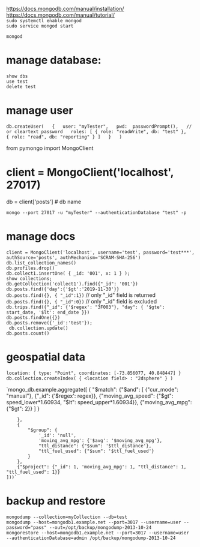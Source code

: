 https://docs.mongodb.com/manual/installation/  
https://docs.mongodb.com/manual/tutorial/  
`sudo systemctl enable mongod`  
`sudo service mongod start`  

`mongod`  

# manage database:
`show dbs`  
`use test`  
`delete test`  

# manage user
`db.createUser(  
  {  
    user: "myTester",  
    pwd:  passwordPrompt(),   // or cleartext password  
    roles: [ { role: "readWrite", db: "test" },  
             { role: "read", db: "reporting" } ]  
  }  
)`  

from pymongo import MongoClient

# client = MongoClient('localhost', 27017)

db = client['posts'] # db name

`mongo --port 27017 -u "myTester" --authenticationDatabase "test" -p`  

# manage docs
`client = MongoClient('localhost',
                 username='test',
                 password='test***',
                 authSource='posts',
                 authMechanism='SCRAM-SHA-256')`  
`db.list_collection_names()`  
`db.profiles.drop()`  
`db.collect1.insertOne( { _id: '001', x: 1 } );`  
`show collections;`  
`db.getCollection('collect1').find({"_id": '001'})`  
`db.posts.find({'day':{'$gt':'2019-11-30'}}`  
`db.posts.find({}, { "_id":1})`  // only "_id" field is returned 
`db.posts.find({}, { "_id":0})`  // only "_id" field is excluded 
`db.trips.find({"_id": {'$regex': "3F003"},
                                      "day": {
                                        '$gte': start_date,
                                        '$lt': end_date
                                      }})`  
`db.posts.findOne({})`  
`db.posts.remove({'_id':'test'});`  
` db.collection.update()`  
`db.posts.count()`  

# geospatial data
`location: {
      type: "Point",
      coordinates: [-73.856077, 40.848447]
}`  
`db.collection.createIndex( { <location field> : "2dsphere" } )`  

`mongo_db.example.aggregate([
        {
            "$match":
                {"$and":
                    [
                        {"cur_mode": "manual"},
                        {"_id": {'$regex': regex}},
                        {"moving_avg_speed": {"$gt": speed_lower*1.60934, "$lt": speed_upper*1.60934}},
                        {"moving_avg_mpg": {"$gt": 2}}
                    ]
                }

        },
        {
            "$group": {
                '_id': 'null',
                'moving_avg_mpg': {'$avg': '$moving_avg_mpg'},
                "ttl_distance": {"$sum": '$ttl_distance'},
                "ttl_fuel_used": {"$sum": '$ttl_fuel_used'}
            }
        },
        {"$project": {"_id": 1, 'moving_avg_mpg': 1, "ttl_distance": 1, "ttl_fuel_used": 1}}
    ]))`  

# backup and restore
`mongodump --collection=myCollection --db=test`  
`mongodump --host=mongodb1.example.net --port=3017 --username=user --password="pass" --out=/opt/backup/mongodump-2013-10-24`  
`mongorestore --host=mongodb1.example.net --port=3017 --username=user  --authenticationDatabase=admin /opt/backup/mongodump-2013-10-24`  